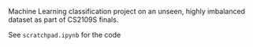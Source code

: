 Machine Learning classification project on an unseen, highly imbalanced dataset as part of CS2109S finals.

See `scratchpad.ipynb` for the code
